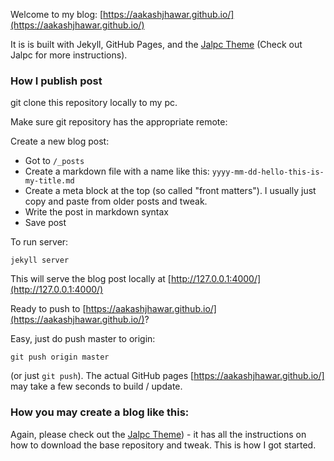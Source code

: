 Welcome to my blog: [https://aakashjhawar.github.io/](https://aakashjhawar.github.io/)

It is is built with Jekyll, GitHub Pages, and the [Jalpc Theme](https://github.com/jarrekk/Jalpc)
(Check out Jalpc for more instructions).

### How I publish post

git clone this repository locally to my pc.

Make sure git repository has the appropriate remote:

Create a new blog post:

- Got to `/_posts`
- Create a markdown file with a name like this: `yyyy-mm-dd-hello-this-is-my-title.md`
- Create a meta block at the top (so called "front matters"). I usually just copy and paste from older posts and tweak.
- Write the post in markdown syntax
- Save post

To run server:

```
jekyll server
```

This will serve the blog post locally at [http://127.0.0.1:4000/](http://127.0.0.1:4000/)

Ready to push to [https://aakashjhawar.github.io/](https://aakashjhawar.github.io/)?

Easy, just do push master to origin:

```
git push origin master
```

(or just `git push`). The actual GitHub pages [https://aakashjhawar.github.io/] may take a few seconds to build / update.

### How you may create a blog like this:

Again, please check out the [Jalpc Theme](https://github.com/jarrekk/Jalpc)) - it has all the instructions
on how to download the base repository and tweak. This is how I got started.

